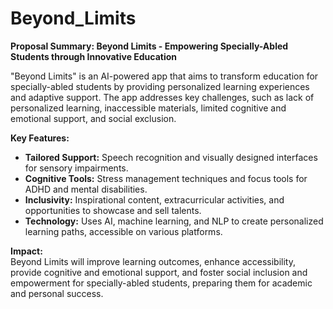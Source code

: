 # Beyond_Limits

**Proposal Summary: Beyond Limits - Empowering Specially-Abled Students through Innovative Education**

"Beyond Limits" is an AI-powered app that aims to transform education for specially-abled students by providing personalized learning experiences and adaptive support. The app addresses key challenges, such as lack of personalized learning, inaccessible materials, limited cognitive and emotional support, and social exclusion. 

**Key Features:**  
- **Tailored Support:** Speech recognition and visually designed interfaces for sensory impairments.  
- **Cognitive Tools:** Stress management techniques and focus tools for ADHD and mental disabilities.  
- **Inclusivity:** Inspirational content, extracurricular activities, and opportunities to showcase and sell talents.  
- **Technology:** Uses AI, machine learning, and NLP to create personalized learning paths, accessible on various platforms.  

**Impact:**  
Beyond Limits will improve learning outcomes, enhance accessibility, provide cognitive and emotional support, and foster social inclusion and empowerment for specially-abled students, preparing them for academic and personal success.

